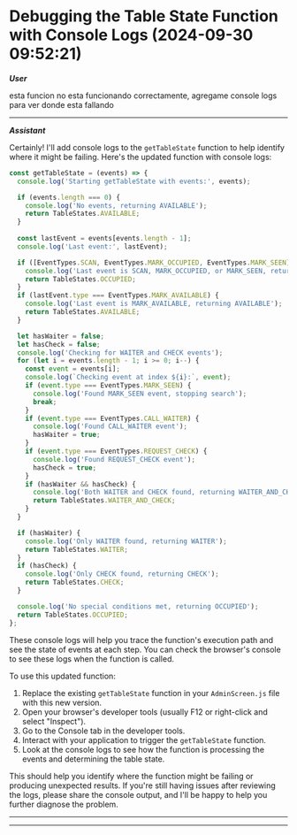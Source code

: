 <!-- Generated by SpecStory -->

# Debugging the Table State Function with Console Logs (2024-09-30 09:52:21)

_**User**_

esta funcion  no esta funcionando correctamente, agregame console logs para ver donde esta fallando

---

_**Assistant**_

Certainly! I'll add console logs to the `getTableState` function to help identify where it might be failing. Here's the updated function with console logs:

```javascript:src/components/AdminScreen.js
const getTableState = (events) => {
  console.log('Starting getTableState with events:', events);

  if (events.length === 0) {
    console.log('No events, returning AVAILABLE');
    return TableStates.AVAILABLE;
  }
  
  const lastEvent = events[events.length - 1];
  console.log('Last event:', lastEvent);

  if ([EventTypes.SCAN, EventTypes.MARK_OCCUPIED, EventTypes.MARK_SEEN].includes(lastEvent.type)) {
    console.log('Last event is SCAN, MARK_OCCUPIED, or MARK_SEEN, returning OCCUPIED');
    return TableStates.OCCUPIED;
  }
  if (lastEvent.type === EventTypes.MARK_AVAILABLE) {
    console.log('Last event is MARK_AVAILABLE, returning AVAILABLE');
    return TableStates.AVAILABLE;
  }

  let hasWaiter = false;
  let hasCheck = false;
  console.log('Checking for WAITER and CHECK events');
  for (let i = events.length - 1; i >= 0; i--) {
    const event = events[i];
    console.log(`Checking event at index ${i}:`, event);
    if (event.type === EventTypes.MARK_SEEN) {
      console.log('Found MARK_SEEN event, stopping search');
      break;
    }
    if (event.type === EventTypes.CALL_WAITER) {
      console.log('Found CALL_WAITER event');
      hasWaiter = true;
    }
    if (event.type === EventTypes.REQUEST_CHECK) {
      console.log('Found REQUEST_CHECK event');
      hasCheck = true;
    }
    if (hasWaiter && hasCheck) {
      console.log('Both WAITER and CHECK found, returning WAITER_AND_CHECK');
      return TableStates.WAITER_AND_CHECK;
    }
  }

  if (hasWaiter) {
    console.log('Only WAITER found, returning WAITER');
    return TableStates.WAITER;
  }
  if (hasCheck) {
    console.log('Only CHECK found, returning CHECK');
    return TableStates.CHECK;
  }

  console.log('No special conditions met, returning OCCUPIED');
  return TableStates.OCCUPIED;
};
```

These console logs will help you trace the function's execution path and see the state of events at each step. You can check the browser's console to see these logs when the function is called.

To use this updated function:

1. Replace the existing `getTableState` function in your `AdminScreen.js` file with this new version.
2. Open your browser's developer tools (usually F12 or right-click and select "Inspect").
3. Go to the Console tab in the developer tools.
4. Interact with your application to trigger the `getTableState` function.
5. Look at the console logs to see how the function is processing the events and determining the table state.

This should help you identify where the function might be failing or producing unexpected results. If you're still having issues after reviewing the logs, please share the console output, and I'll be happy to help you further diagnose the problem.

---



---

